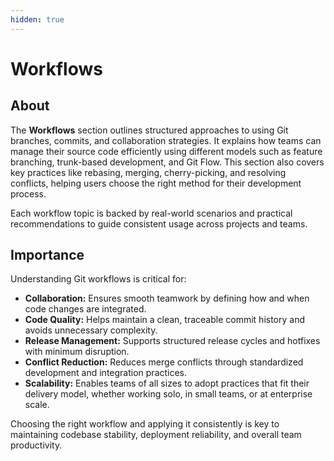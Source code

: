 ```yaml
---
hidden: true
---
```


# Workflows

## About

The **Workflows** section outlines structured approaches to using Git branches, commits, and collaboration strategies. It explains how teams can manage their source code efficiently using different models such as feature branching, trunk-based development, and Git Flow. This section also covers key practices like rebasing, merging, cherry-picking, and resolving conflicts, helping users choose the right method for their development process.

Each workflow topic is backed by real-world scenarios and practical recommendations to guide consistent usage across projects and teams.

## Importance

Understanding Git workflows is critical for:

* **Collaboration:** Ensures smooth teamwork by defining how and when code changes are integrated.
* **Code Quality:** Helps maintain a clean, traceable commit history and avoids unnecessary complexity.
* **Release Management:** Supports structured release cycles and hotfixes with minimum disruption.
* **Conflict Reduction:** Reduces merge conflicts through standardized development and integration practices.
* **Scalability:** Enables teams of all sizes to adopt practices that fit their delivery model, whether working solo, in small teams, or at enterprise scale.

Choosing the right workflow and applying it consistently is key to maintaining codebase stability, deployment reliability, and overall team productivity.
